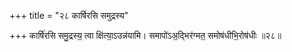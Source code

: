 +++
title = "२८ कार्षिरसि समुद्रस्य"

+++
कार्षि॑रसि समु॒द्रस्य॒ त्वा क्षि॑त्या॒ऽउन्न॑यामि। समापो॑ऽअ॒द्भिर॑ग्मत॒ समोष॑धीभि॒रोष॑धीः ॥२८॥